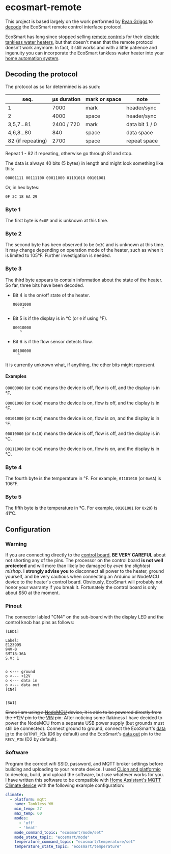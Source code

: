 # ecosmart-remote

This project is based largely on the work performed by [Ryan Griggs](https://github.com/ryangriggs/EcoSmartLib) to [decode](https://electronics.stackexchange.com/questions/233374/reverse-engineering-asynchronous-serial-protocol-for-ecosmart-tankless-water-hea) the EcoSmart remote control interface protocol.

EcoSmart has long since stopped selling [remote controls](https://www.amazon.com/Ecosmart-US-ECO-RC-Control/dp/B005R41ZAS) for their [electric tankless water heaters](https://www.ecosmartus.com/), but that doesn't mean that the remote protocol doesn't work anymore. In fact, it still works and with a little patience and ingenuity you can incorporate the EcoSmart tankless water heater into your [home automation system](https://www.home-assistant.io/).

## Decoding the protocol

The protocol as so far determined is as such:

seq.              | µs duration | mark or space | note
------------------|-------------|---------------|------
1                 | 7000        | mark          | header/sync
2                 | 4000        | space         | header/sync
3,5,7...81        | 2400 / 720  | mark          | data bit 1 / 0
4,6,8...80        | 840         | space         | data space
82 (if repeating) | 2700        | space         | repeat space

Repeat 1 - 82 if repeating, otherwise go through 81 and stop.

The data is always 40 bits (5 bytes) in length and might look something like this:

```
00001111 00111100 00011000 01101010 00101001
```

Or, in hex bytes:

```
0F 3C 18 6A 29
```

### Byte 1
The first byte is `0x0F` and is unknown at this time.

### Byte 2

The second byte has been observed to be `0x3C` and is unknown at this time. It may change depending on operation mode of the heater, such as when it is limited to 105°F. Further investigation is needed.

### Byte 3

The third byte appears to contain information about the state of the heater.
So far, three bits have been decoded.

*  Bit 4 is the on/off state of the heater.
   ```
   00001000
       ^
   ```

*  Bit 5 is if the display is in °C (or `0` if using °F).
   ```
   00010000
      ^
   ```

*  Bit 6 is if the flow sensor detects flow.
   ```
   00100000
     ^
   ```

It is currently unknown what, if anything, the other bits might represent.

#### Examples

`00000000` (or `0x00`) means the device is off, flow is off, and
the display is in °F.

`00001000` (or `0x08`) means the device is on, flow is off, and
the display is in °F.

`00101000` (or `0x28`) means the device is on, flow is on, and
the display is in °F.

`00010000` (or `0x10`) means the device is off, flow is off, and
the display is in °C.

`00111000` (or `0x38`) means the device is on, flow is on, and
the display is in °C.

### Byte 4

The fourth byte is the temperature in °F. For example, `01101010` (or `0x6A`) is 106°F.

### Byte 5

The fifth byte is the temperature in °C. For example, `00101001` (or `0x29`) is 41°C.



## Configuration

### Warning

If you are connecting directly to the [control board](https://www.amazon.com/Ecosmart-CB-QC-MEDLRG-Control/dp/B00Z0Z6HMU), **BE VERY CAREFUL** about not shorting any of the pins. The processor on the control board **is not well protected** and will more than likely be damaged by _even the slightest mishap_. I **strongly advise you** to disconnect all power to the heater, ground yourself, and be very cautious when connecting an Arduino or NodeMCU device to the heater's control board. Obviously, EcoSmart will probably not honor your warranty if you break it. Fortunately the control board is only about $50 at the moment.

### Pinout

The connector labled "CN4" on the sub-board with the display LED and the control knob has pins as follows:

```
[LED1]	

Label:
E123995
94V-0
SMT18-36A
S.V: 1


o <--- ground
o <--- +12V
o <--- data in
o <--- data out
[CN4]


[SW1]
```

~~Since I am using a [NodeMCU](https://www.amazon.com/HiLetgo-Internet-Development-Wireless-Micropython/dp/B010N1SPRK) device, it is able to be powered directly from the +12V pin to the <u>VIN</u> pin.~~ After noticing some flakiness I have decided to power the NodeMCU from a separate USB power supply (but grounds must still be connected). Connect ground to ground, connect the EcoSmart's <u>data in</u> to the `OUTPUT_PIN` (D6 by default) and the EcoSmart's <u>data out</u> pin to the `RECV_PIN` (D2 by default).

### Software

Program the correct wifi SSID, password, and MQTT broker settings before building and uploading to your remote device. I used [CLion and platformio](http://docs.platformio.org/en/latest/ide/clion.html) to develop, build, and upload the software, but use whatever works for you. I have written this software to be compatible with [Home Assistant's MQTT Climate device](https://www.home-assistant.io/components/climate.mqtt/) with the following example configuration:

```yaml
climate:
  - platform: mqtt
    name: Tankless WH
    min_temp: 27
    max_temp: 60
    modes:
      - 'off'
      - 'heat'
    mode_command_topic: "ecosmart/mode/set"
    mode_state_topic: "ecosmart/mode"
    temperature_command_topic: "ecosmart/temperature/set"
    temperature_state_topic: "ecosmart/temperature"
```

